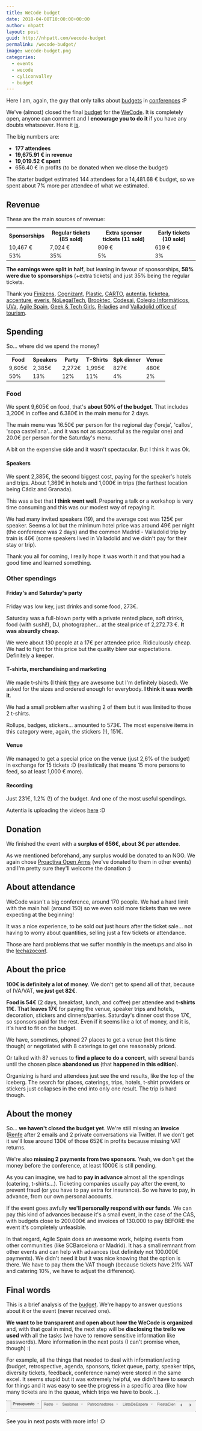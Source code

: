 ```yaml
---
title: WeCode budget
date: 2018-04-08T10:00:00+00:00
author: nhpatt
layout: post
guid: http://nhpatt.com/wecode-budget
permalink: /wecode-budget/
image: wecode-budget.png
categories:
  - events
  - wecode
  - cyliconvalley
  - budget
---
```


Here I am, again, the guy that only talks about [budgets](http://nhpatt.com/lechazoconf_budget) in [conferences](http://nhpatt.com/cas_2015_budget) :P 

We've (almost) closed the final [budget](https://docs.google.com/spreadsheets/d/129k1_kuJRvzmGdrzzc3b--eYU9mOLctMB6wmM_jALOs/edit?usp=sharing) for the [WeCode](http://wecodefest.com). It is completely open, anyone can comment and I **encourage you to do it** if you have any doubts whatsoever. 
Here it [is](https://docs.google.com/spreadsheets/d/129k1_kuJRvzmGdrzzc3b--eYU9mOLctMB6wmM_jALOs/edit?usp=sharing).

The big numbers are:

* **177 attendees**
* **19,675.91 € in revenue**
* **19,019.52 € spent**
* 656.40 € in profits (to be donated when we close the budget)

The starter budget estimated 144 attendees for a 14,481.68 € budget, so we spent about 7% more per attendee of what we estimated. 

## Revenue

These are the main sources of revenue:

<table>
    <tr>
        <th>Sponsorships</th>
        <th>Regular tickets (85 sold)</th>
        <th>Extra sponsor tickets (11 sold)</th>
        <th>Early tickets (10 sold)</th>        
    </tr>
    <tr>
        <td>10,467 €</td>
        <td>7,024 €</td>
        <td>909 €</td>   
        <td>619 €</td>
    </tr>
     <tr>
        <td>53%</td>
        <td>35%</td>
        <td>5%</td>
        <td>3%</td>
    </tr>
</table>

**The earnings were split in half**, but leaning in favour of sponsorships, **58% were due to sponsorships** (+extra tickets)
 and just 35% being the regular tickets.
 
Thank you [Finizens](https://finizens.com/), [Cognizant](http://cognizantcareers.eu/es_es), 
[Plastic](https://www.plasticscm.com/), [CARTO](https://carto.com/), [autentia](https://www.autentia.com/), [ticketea](https://www.ticketea.com/), 
[accenture](https://liquid.delivery/), [everis](https://www.everis.com/spain/es), [NoLegalTech](https://www.nolegaltech.com/es-ES), 
[Brooktec](https://brooktec.com/home), [Codesai](https://www.codesai.com/), [Colegio Informáticos](https://cpiicyl.org/),
[UVa](http://www.uva.es/export/sites/uva/), [Agile Spain](https://agile-spain.org/), [Geek & Tech Girls](https://geekandtechgirls.github.io/), [R-ladies](https://rladies.org/) and [Valladolid office of tourism](http://www.info.valladolid.es/).

## Spending

So... where did we spend the money?

<table>
    <tr>
        <th>Food</th>
        <th>Speakers</th>
        <th>Party</th>
        <th>T-Shirts</th>
        <th>Spk dinner</th>
        <th>Venue</th>
    </tr>
    <tr>
        <td>9,605€</td>
        <td>2,385€</td>
        <td>2,272€</td>
        <td>1,995€</td>
        <td>827€</td>
        <td>480€</td>
    </tr>
     <tr>
         <td>50%</td>
         <td>13%</td>
         <td>12%</td>
         <td>11%</td>
         <td>4%</td>
         <td>2%</td>
    </tr>
</table>

### Food

We spent 9,605€ on food, that's **about 50% of the budget**. That includes 3,200€ in coffee and 6.380€ in the main menu for 2 days.

The main menu was 16.50€ per person for the regional day ('oreja', 'callos', 'sopa castellana'... and it was not as successful as the regular one) 
and 20.0€ per person for the Saturday's menu. 

A bit on the expensive side and it wasn't spectacular. But I think it was Ok.

#### Speakers

We spent 2,385€, the second biggest cost, paying for the speaker's hotels and trips. About 1,369€ in hotels and 1,000€ in trips (the farthest location being Cádiz and Granada).

This was a bet that **I think went well**. Preparing a talk or a workshop is very time consuming and this was our modest way of
repaying it. 

We had many invited speakers (19), and the average cost was 125€ per speaker. Seems a lot but the minimum hotel
price was around 49€ per night (the conference was 2 days) and the common Madrid - Valladolid trip by train is 46€ (some speakers lived in Valladolid
and we didn't pay for their stay or trip).

Thank you all for coming, I really hope it was worth it and that you had a good time and learned something.

### Other spendings

#### Friday's and Saturday's party 

Friday was low key, just drinks and some food, 273€. 

Saturday was a full-blown party with a private rented place, soft drinks, food (with sushi!), DJ, photographer... 
at the steal price of 2,272.73 €. **It was absurdly cheap**. 

We were about 130 people at a 17€ per attendee price. Ridiculously cheap. 
We had to fight for this price but the quality blew our expectations. Definitely a keeper.

#### T-shirts, merchandising and marketing

We made t-shirts (I think [they](https://photos.app.goo.gl/qToLc5p7vlhyNiGx1) are awesome but I'm definitely biased). We asked for the sizes
and ordered enough for everybody. **I think it was worth it**. 

We had a small problem after washing 2 of them but it was limited to those 2 t-shirts.

Rollups, badges, stickers... amounted to 573€. The most expensive items in this category were, again, the stickers (!), 151€.

#### Venue

We managed to get a special price on the venue (just 2,6% of the budget) in exchange for 15 tickets :D (realistically
that means 15 more persons to feed, so at least 1,000 € more).

#### Recording

Just 231€, 1.2% (!) of the budget. And one of the most useful spendings. 

Autentia is uploading the videos [here](https://www.youtube.com/user/AutentiaMedia/videos) :D

## Donation

We finished the event with a **surplus of 656€, about 3€ per attendee**. 

As we mentioned beforehand, any surplus would be donated to an NGO. We again chose [Proactiva Open Arms](https://www.proactivaopenarms.org/) (we've donated to them in other events) and I'm pretty sure they'll welcome the donation :)

## About attendance

WeCode wasn't a big conference, around 170 people. We had a hard limit with the main hall (around 150) so we even sold more
tickets than we were expecting at the beginning!

It was a nice experience, to be sold out just hours after the ticket sale... not having to worry about quantities, selling just
a few tickets or attendance. 

Those are hard problems that we suffer monthly in the meetups and also in the [lechazoconf](https://lechazoconf.com).

## About the price

**100€ is definitely a lot of money**. We don't get to spend all of that, because of IVA/VAT, **we just get 82€**. 

**Food is 54€** (2 days, breakfast, lunch, and coffee) per attendee and **t-shirts 11€**. 
**That leaves 17€** for paying the venue, speaker trips and hotels, decoration, stickers and dinners/parties. Saturday's dinner cost those 17€, so sponsors paid for the rest. Even if it seems like
a lot of money, and it is, it's hard to fit on the budget.

We have, sometimes, phoned 27 places to get a venue (not this time though) or negotiated with 8 caterings to get one reasonably priced. 

Or talked with 8? venues to **find a place to do a concert**, 
with several bands until the chosen place **abandoned us** (that **happened in this edition**). 

Organizing is hard and attendees 
just see the end results, like the top of the iceberg. 
The search for places, caterings, trips, hotels, t-shirt providers or stickers just collapses in the end into only one result. 
The trip is hard though.

## About the money

So... **we haven't closed the budget yet**. We're still missing an **invoice** ([Renfe](http://twitter.com/renfe) after 2 emails and 2 private conversations via Twitter.
If we don't get it we'll lose around 130€ of those 652€ in profits because missing VAT returns.

We're also **missing 2 payments from two sponsors**. Yeah, we don't get the money before the conference, at least 1000€ is still pending.

As you can imagine, we had to **pay in advance** almost all the spendings (catering, t-shirts...). Ticketing companies usually pay after the event,
to prevent fraud (or you have to pay extra for insurance). So we have to pay, in advance, from our own personal accounts.

If the event goes awfully **we'll personally respond with our funds**. We can pay this kind of advances because it's a small event, 
in the case of the CAS, with budgets close to 200.000€ and invoices of 130.000 to pay BEFORE the event it's completely unfeasible.

In that regard, Agile Spain does an awesome work, helping events from other communities (like SCBarcelona or Madrid). It has a small
remnant from other events and can help with advances (but definitely not 100.000€ payments). We didn't need it but it was nice knowing
that the option is there. We have to pay them the VAT though (because tickets have 21% VAT and catering 10%, we have to adjust the difference).

## Final words

This is a brief analysis of the [budget](https://docs.google.com/spreadsheets/d/129k1_kuJRvzmGdrzzc3b--eYU9mOLctMB6wmM_jALOs/edit?usp=sharing). We're happy to answer questions about it or the event (never received one).

**We want to be transparent and open about how the WeCode is organized** and, with that goal in mind, 
the next step will be **disclosing the trello we used** with all the tasks (we have to remove sensitive information like passwords). 
More information in the next posts (I can't promise when, though) :)

For example, all the things that needed to deal with information/voting (budget, retrospective, agenda, sponsors, ticket queue, party, speaker trips, diversity tickets, feedback, conference name) were stored in the same excel. It seems stupid
but it was extremely helpful, we didn't have to search for things and it was easy to see the progress in a specific area (like how many tickets are in the queue, which trips we have to book...).

<img src="../images/wecode-excel.gif">

See you in next posts with more info! :D